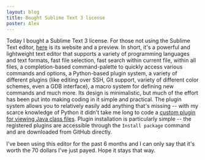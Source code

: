 ```yaml
---
layout: blog
title: Bought Sublime Text 3 license
poster: Alex
---
```



Today I bought a Sublime Text 3 license.
For those not using the Sublime Text editor, [here](http://www.sublimetext.com/) is its website and a preview.
In short, it's a powerful and lightweight text editor that supports a variety of programming languages and text formats,
fast file selection, fast search within current file, within all files, a completion-based command-palette to quickly
access various commands and options, a Python-based plugin system, a variety of different plugins (like editing over SSH,
Git support, variety of different color schemes, even a GDB interface), a macro system for defining new commands and
much more.
Its design is minimalistic, but much of the effort has been put into making coding in it simple and practical.
The plugin system allows you to relatively easily add anything that's missing -- with my scarce knowledge of Python it didn't
take me long to code a [custom plugin for viewing Java class files](https://github.com/axel22/sublime-javap).
Plugin installation is particularly simple -- the registered plugins are accessible through the `Install package` command
and are downloaded from GitHub directly.

I've been using this editor for the past 6 months and I can only say that it's worth the 70 dollars I've just payed.
Hope it stays that way.

